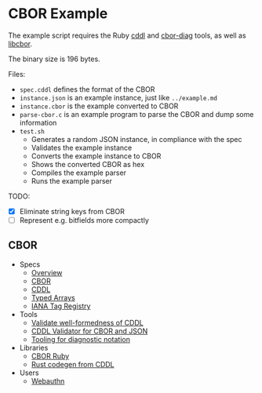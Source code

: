 # CBOR Example

The example script requires the Ruby [cddl](https://rubygems.org/gems/cddl)
and [cbor-diag](https://rubygems.org/gems/cbor-diag) tools, as well as
[libcbor](https://github.com/PJK/libcbor).

The binary size is 196 bytes.

Files:

- `spec.cddl` defines the format of the CBOR
- `instance.json` is an example instance, just like `../example.md`
- `instance.cbor` is the example converted to CBOR
- `parse-cbor.c` is an example program to parse the CBOR and dump some information
- `test.sh`
  - Generates a random JSON instance, in compliance with the spec
  - Validates the example instance
  - Converts the example instance to CBOR
  - Shows the converted CBOR as hex
  - Compiles the example parser
  - Runs the example parser

TODO:

- [x] Eliminate string keys from CBOR
- [ ] Represent e.g. bitfields more compactly

## CBOR
- Specs
  - [Overview](http://cbor.io/)
  - [CBOR](https://tools.ietf.org/html/rfc7049)
  - [CDDL](https://tools.ietf.org/html/rfc8610)
  - [Typed Arrays](https://cbor-wg.github.io/array-tags/draft-ietf-cbor-array-tags.html)
  - [IANA Tag Registry](https://www.iana.org/assignments/cbor-tags/cbor-tags.xhtml)
- Tools
  - [Validate well-formedness of CDDL](https://cddl.anweiss.tech/)
  - [CDDL Validator for CBOR and JSON](https://github.com/anweiss/cddl)
  - [Tooling for diagnostic notation](https://github.com/cabo/cbor-diag)
- Libraries
  - [CBOR Ruby](https://github.com/cabo/cbor-ruby)
  - [Rust codegen from CDDL](https://github.com/Emurgo/cddl-codegen)
- Users
  - [Webauthn](https://www.w3.org/TR/webauthn/)
